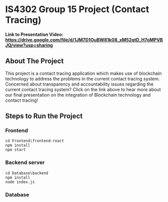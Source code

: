 # IS4302 Group 15 Project (Contact Tracing)

<!-- Link to Presentation Video -->

#### Link to Presentation Video: https://drive.google.com/file/d/1JM7D1OuBW81k08_xM52qtD_H7oMPVBJQ/view?usp=sharing

<!-- ABOUT THE PROJECT -->

## About The Project

This project is a contact tracing application which makes use of blockchain technology to address the problems in the current contact tracing system.
Concerned about transparency and accountability issues regarding the current contact tracing system?
Click on the link above to hear more about our final presentation on the integration of Blockchain technology and contact tracing!

## Steps to Run the Project

### Frontend

`cd Frontend\frontend-react`<br />
`npm install`<br />
`npm start`

### Backend server

`cd Database\backend`<br />
`npm install`<br />
`node index.js`

### Database
